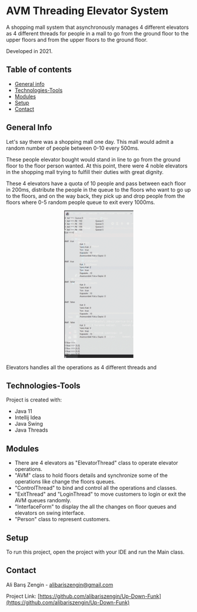 ﻿
# AVM Threading Elevator System 


A shopping mall system that asynchronously manages 4 different elevators as 4 different threads for people in a mall to go from the ground floor to the upper floors and from the upper floors to the ground floor.

Developed in 2021.

## Table of contents
* [General info](#general-info)
* [Technologies-Tools](#technologies-tools)
* [Modules](#modules)
* [Setup](#setup)
* [Contact](#contact)


## General Info

Let's say there was a shopping mall one day. This mall would admit a random number of people between 0-10 every 500ms.

These people elevator bought would stand in line to go from the ground floor to the floor person wanted. At this point, there were 4 noble elevators in the shopping mall trying to fulfill their duties with great dignity. 

These 4 elevators have a quota of 10 people and pass between each floor in 200ms, distribute the people in the queue to the floors who want to go up to the floors, and on the way back, they pick up and drop people from the floors where 0-5 random people queue to exit every 1000ms.

<div  align="center">
	<img src="https://github.com/alibariszengin/Up-Down-Funk/blob/main/src/elevator/Up-down.gif?raw=true"   height="400">
	</div>



Elevators handles all the operations as 4 different threads and 

## Technologies-Tools
Project is created with:
* Java 11
* Intellij Idea
* Java Swing
* Java Threads

## Modules
- There are 4 elevators as "ElevatorThread" class to operate elevator operations.
- "AVM" class to hold floors details and synchronize some of the operations like change the floors queues.
- "ControlThread" to bind and control all the operations and classes.
- "ExitThread" and "LoginThread" to move customers to login or exit the AVM queues randomly.
- "InterfaceForm" to display the all the changes on floor queues and elevators on swing interface.
- "Person" class to represent customers.

## Setup
To run this project, open the project with your IDE and run the Main class. 

## Contact

Ali Barış Zengin  -  [alibariszengin@gmail.com](mailto:alibariszengin@gmail.com)

Project Link:  [https://github.com/alibariszengin/Up-Down-Funk](https://github.com/alibariszengin/Up-Down-Funk)

